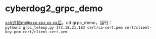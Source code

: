 # cyberdog2_grpc_demo
ssh连接mi@xxx.xxx.xx.xx后，cd grpc_demo，运行：  
```python3 grpc_teleop.py 172.18.21.183 cert/ca-cert.pem cert/client-key.pem cert/client-cert.pem```
